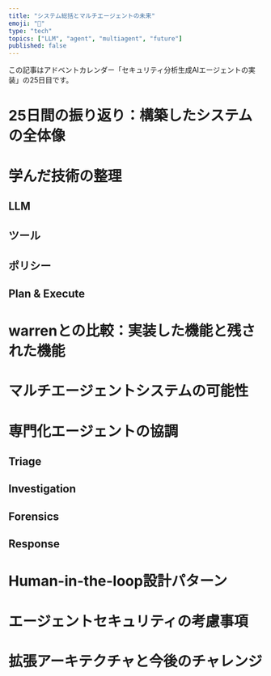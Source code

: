```yaml
---
title: "システム総括とマルチエージェントの未来"
emoji: "🤖"
type: "tech"
topics: ["LLM", "agent", "multiagent", "future"]
published: false
---
```


この記事はアドベントカレンダー「セキュリティ分析生成AIエージェントの実装」の25日目です。

# 25日間の振り返り：構築したシステムの全体像

# 学んだ技術の整理

## LLM

## ツール

## ポリシー

## Plan & Execute

# warrenとの比較：実装した機能と残された機能

# マルチエージェントシステムの可能性

# 専門化エージェントの協調

## Triage

## Investigation

## Forensics

## Response

# Human-in-the-loop設計パターン

# エージェントセキュリティの考慮事項

# 拡張アーキテクチャと今後のチャレンジ
